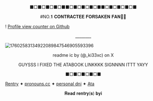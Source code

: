 



<p align="center">
  ■□■□■□■□■■□■□■□■□■■□■□■□■□■
</p>



 <p align="center">
#NO.𝟏 𝐂𝐎𝐍𝐓𝐑𝐀𝐂𝐓𝐄𝐄 𝐅𝐎𝐑𝐒𝐀𝐊𝐄𝐍 𝐅𝐀𝐍💛🖤
</p>

! [Profile view counter on Github](https://komarev.com/ghpvc,) 

<p align="center">
________
</p>

![17602583134922089847546905593396](https://github.com/user-attachments/assets/6201bb90-2f77-4363-a2b0-022449f1b759)

<p align="center">  
readme ic by (@_ki33xc) on X
</p>
  
<p align="center">
GUYSSS I FIXED THE ATABOOK LINKKKK SIGNNNN ITTT YAYY
<p>

<p align="center">
■□■□■□■□■
</p>

[Rentry](https://rentry.co/MyFedoraAndHisFedora) ✦ [pronouns.cc](https://pronouns.cc/@RADIANT_DAY)  ✦ [personal dni](https://rentry.co/q78ggnub) ✦ [Ata](https://zero-horizons.atabook.org/)

<p align="center">
𝐑𝐞𝐚𝐝 𝐫𝐞𝐧𝐭𝐫𝐲(𝐬) 𝐛𝐲𝐢
</p>
